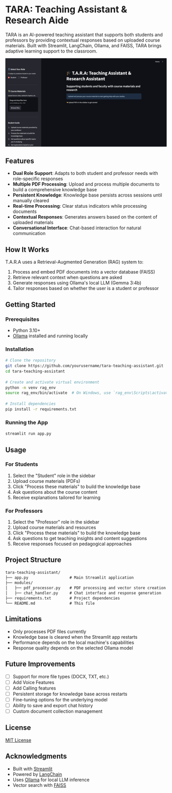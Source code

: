 # TARA: Teaching Assistant & Research Aide

TARA is an AI-powered teaching assistant that supports both students and professors by providing contextual responses based on uploaded course materials. Built with Streamlit, LangChain, Ollama, and FAISS, TARA brings adaptive learning support to the classroom.

![TARA Screenshot](screenshot.png) <!-- Add a screenshot of your app here -->

## Features

- **Dual Role Support**: Adapts to both student and professor needs with role-specific responses
- **Multiple PDF Processing**: Upload and process multiple documents to build a comprehensive knowledge base
- **Persistent Knowledge**: Knowledge base persists across sessions until manually cleared
- **Real-time Processing**: Clear status indicators while processing documents
- **Contextual Responses**: Generates answers based on the content of uploaded materials
- **Conversational Interface**: Chat-based interaction for natural communication

## How It Works

T.A.R.A uses a Retrieval-Augmented Generation (RAG) system to:

1. Process and embed PDF documents into a vector database (FAISS)
2. Retrieve relevant context when questions are asked
3. Generate responses using Ollama's local LLM (Gemma 3:4b)
4. Tailor responses based on whether the user is a student or professor

## Getting Started

### Prerequisites

- Python 3.10+
- [Ollama](https://ollama.com/) installed and running locally

### Installation

```bash
# Clone the repository
git clone https://github.com/yourusername/tara-teaching-assistant.git
cd tara-teaching-assistant

# Create and activate virtual environment
python -m venv rag_env
source rag_env/bin/activate  # On Windows, use `rag_env\Scripts\activate`

# Install dependencies
pip install -r requirements.txt
```

### Running the App

```bash
streamlit run app.py
```

## Usage

### For Students

1. Select the "Student" role in the sidebar
2. Upload course materials (PDFs)
3. Click "Process these materials" to build the knowledge base
4. Ask questions about the course content
5. Receive explanations tailored for learning

### For Professors

1. Select the "Professor" role in the sidebar
2. Upload course materials and resources
3. Click "Process these materials" to build the knowledge base
4. Ask questions to get teaching insights and content suggestions
5. Receive responses focused on pedagogical approaches

## Project Structure

```
tara-teaching-assistant/
├── app.py                  # Main Streamlit application
├── modules/
│   ├── pdf_processor.py    # PDF processing and vector store creation
│   ├── chat_handler.py     # Chat interface and response generation
├── requirements.txt        # Project dependencies
└── README.md               # This file
```

## Limitations

- Only processes PDF files currently
- Knowledge base is cleared when the Streamlit app restarts
- Performance depends on the local machine's capabilities
- Response quality depends on the selected Ollama model

## Future Improvements

- [ ] Support for more file types (DOCX, TXT, etc.)
- [ ] Add Voice Features
- [ ] Add Calling features
- [ ] Persistent storage for knowledge base across restarts
- [ ] Fine-tuning options for the underlying model
- [ ] Ability to save and export chat history
- [ ] Custom document collection management

## License

[MIT License](LICENSE)

## Acknowledgments

- Built with [Streamlit](https://streamlit.io/)
- Powered by [LangChain](https://github.com/langchain-ai/langchain)
- Uses [Ollama](https://ollama.com/) for local LLM inference
- Vector search with [FAISS](https://github.com/facebookresearch/faiss)